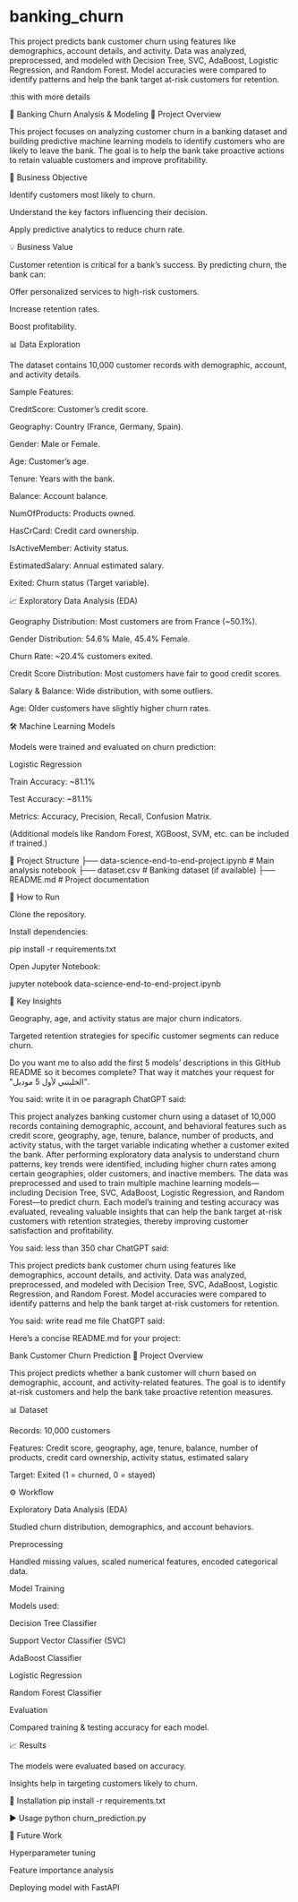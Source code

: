 # banking_churn
This project predicts bank customer churn using features like demographics, account details, and activity. Data was analyzed, preprocessed, and modeled with Decision Tree, SVC, AdaBoost, Logistic Regression, and Random Forest. Model accuracies were compared to identify patterns and help the bank target at-risk customers for retention.


:this with more details


🏦 Banking Churn Analysis & Modeling
📌 Project Overview

This project focuses on analyzing customer churn in a banking dataset and building predictive machine learning models to identify customers who are likely to leave the bank.
The goal is to help the bank take proactive actions to retain valuable customers and improve profitability.

🎯 Business Objective

Identify customers most likely to churn.

Understand the key factors influencing their decision.

Apply predictive analytics to reduce churn rate.

💡 Business Value

Customer retention is critical for a bank’s success. By predicting churn, the bank can:

Offer personalized services to high-risk customers.

Increase retention rates.

Boost profitability.

📊 Data Exploration

The dataset contains 10,000 customer records with demographic, account, and activity details.

Sample Features:

CreditScore: Customer’s credit score.

Geography: Country (France, Germany, Spain).

Gender: Male or Female.

Age: Customer’s age.

Tenure: Years with the bank.

Balance: Account balance.

NumOfProducts: Products owned.

HasCrCard: Credit card ownership.

IsActiveMember: Activity status.

EstimatedSalary: Annual estimated salary.

Exited: Churn status (Target variable).

📈 Exploratory Data Analysis (EDA)

Geography Distribution: Most customers are from France (~50.1%).

Gender Distribution: 54.6% Male, 45.4% Female.

Churn Rate: ~20.4% customers exited.

Credit Score Distribution: Most customers have fair to good credit scores.

Salary & Balance: Wide distribution, with some outliers.

Age: Older customers have slightly higher churn rates.

🛠 Machine Learning Models

Models were trained and evaluated on churn prediction:

Logistic Regression

Train Accuracy: ~81.1%

Test Accuracy: ~81.1%

Metrics: Accuracy, Precision, Recall, Confusion Matrix.

(Additional models like Random Forest, XGBoost, SVM, etc. can be included if trained.)

📂 Project Structure
├── data-science-end-to-end-project.ipynb  # Main analysis notebook
├── dataset.csv                            # Banking dataset (if available)
├── README.md                              # Project documentation

🚀 How to Run

Clone the repository.

Install dependencies:

pip install -r requirements.txt


Open Jupyter Notebook:

jupyter notebook data-science-end-to-end-project.ipynb

📌 Key Insights

Geography, age, and activity status are major churn indicators.

Targeted retention strategies for specific customer segments can reduce churn.

Do you want me to also add the first 5 models’ descriptions in this GitHub README so it becomes complete? That way it matches your request for "الخليتني لأول 5 موديل".

You said:
write it in oe paragraph
ChatGPT said:

This project analyzes banking customer churn using a dataset of 10,000 records containing demographic, account, and behavioral features such as credit score, geography, age, tenure, balance, number of products, and activity status, with the target variable indicating whether a customer exited the bank. After performing exploratory data analysis to understand churn patterns, key trends were identified, including higher churn rates among certain geographies, older customers, and inactive members. The data was preprocessed and used to train multiple machine learning models—including Decision Tree, SVC, AdaBoost, Logistic Regression, and Random Forest—to predict churn. Each model’s training and testing accuracy was evaluated, revealing valuable insights that can help the bank target at-risk customers with retention strategies, thereby improving customer satisfaction and profitability.

You said:
less than 350 char
ChatGPT said:

This project predicts bank customer churn using features like demographics, account details, and activity. Data was analyzed, preprocessed, and modeled with Decision Tree, SVC, AdaBoost, Logistic Regression, and Random Forest. Model accuracies were compared to identify patterns and help the bank target at-risk customers for retention.

You said:
write read me file
ChatGPT said:

Here’s a concise README.md for your project:

Bank Customer Churn Prediction
📌 Project Overview

This project predicts whether a bank customer will churn based on demographic, account, and activity-related features. The goal is to identify at-risk customers and help the bank take proactive retention measures.

📊 Dataset

Records: 10,000 customers

Features: Credit score, geography, age, tenure, balance, number of products, credit card ownership, activity status, estimated salary

Target: Exited (1 = churned, 0 = stayed)

⚙️ Workflow

Exploratory Data Analysis (EDA)

Studied churn distribution, demographics, and account behaviors.

Preprocessing

Handled missing values, scaled numerical features, encoded categorical data.

Model Training

Models used:

Decision Tree Classifier

Support Vector Classifier (SVC)

AdaBoost Classifier

Logistic Regression

Random Forest Classifier

Evaluation

Compared training & testing accuracy for each model.

📈 Results

The models were evaluated based on accuracy.

Insights help in targeting customers likely to churn.

🚀 Installation
pip install -r requirements.txt

▶️ Usage
python churn_prediction.py

📌 Future Work

Hyperparameter tuning

Feature importance analysis

Deploying model with FastAPI
